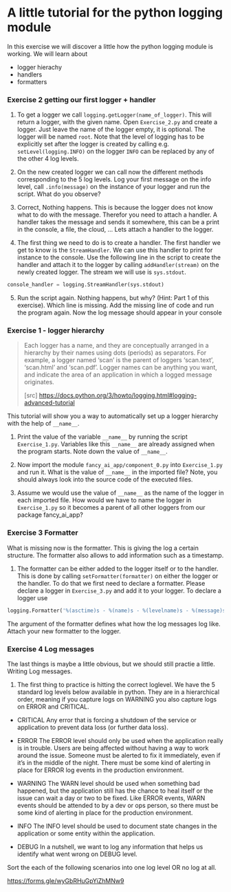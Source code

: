 # A little tutorial for the python logging module

In this exercise we will discover a little how the python logging module is working.
We will learn about 
 - logger hierachy
 - handlers
 - formatters
 


### Exercise 2 getting our first logger + handler

1. To get a logger we call `logging.getLogger(name_of_logger)`. This will return a logger, with the given name. Open `Exercise_2.py` and create a logger. Just leave the name of the logger empty, it is optional. The logger will be named `root`. Note that the level of logging has to be explicitly set after the logger is created by calling e.g. `setLevel(logging.INFO)` on the logger `INFO` can be replaced by any of the other 4 log levels.

2. On the new created logger we can call now the different methods corresponding to the 5 log levels. Log your first message on the info level, call `.info(message)` on the instance of your logger and run the script. What do you observe?

3. Correct, Nothing happens. This is because the logger does not know what to do with the message. Therefor you need to attach a handler. A handler takes the message and sends it somewhere, this can be a print in the console, a file, the cloud, ... Lets attach a handler to the logger. 

4. The first thing we need to do is to create a handler. The first handler we get to know is the `StreamHandler`. We can use this handler to print for instance to the console. Use the following line in the script to create the handler and attach it to the logger by calling `addHandler(stream)` on the newly created logger.
The stream we will use is `sys.stdout`. 
```python
console_handler = logging.StreamHandler(sys.stdout)
```

5. Run the script again. Nothing happens, but why? (Hint: Part 1 of this exercise).
Which line is missing. Add the missing line of code and run the program again. Now the log message should appear in your console


### Exercise 1 - logger hierarchy


> Each logger has a name, and they are conceptually arranged in a hierarchy by their names using dots (periods) as separators. For example, a logger named ‘scan’ is the parent of loggers ‘scan.text’, ‘scan.html’ and ‘scan.pdf’. Logger names can be anything you want, and indicate the area of an application in which a logged message originates.
>
>[src] https://docs.python.org/3/howto/logging.html#logging-advanced-tutorial

This tutorial will show you a way to automatically set up a logger hierarchy with the help of `__name__`.

1. Print the value of the variable `__name__` by running the script `Exercise_1.py`. Variables like this `__name__` are already assigned when the program starts. 
Note down the value of  `__name__`.

2. Now import the module `fancy_ai_app/component_0.py` into `Exercise_1.py` and run it. What is the value of `__name__` in the imported file? Note, you should always look into the source code of the executed files. 

3. Assume we would use the value of `__name__` as the name of the logger in each imported file.  How would we have to name the logger in `Exercise_1.py` so it becomes a parent of all other loggers from our package fancy_ai_app?


### Exercise 3 Formatter

What is missing now is the formatter. This is giving the log a certain structure. The formatter also allows to add information such as a timestamp.

1. The formatter can be either added to the logger itself or to the handler. This is done by calling `setFormatter(formatter)` on either the logger or the handler. To do that we first need to declare a formatter. Please declare a logger in `Exercise_3.py` and add it to your logger. To declare a logger use 
```python
logging.Formatter('%(asctime)s - %(name)s - %(levelname)s - %(message)s')
```
The argument of the formatter defines what how the log messages log like. Attach your new formatter to the logger.

### Exercise 4 Log messages

The last things is maybe a little obvious, but we should still practie a little. Writing Log messages.

1. The first thing to practice is hitting the correct loglevel. We have the 5 standard log levels below available in python. They are in a hierarchical order, meaning if you capture logs on WARNING you also capture logs on ERROR and CRITICAL.

- CRITICAL
Any error that is forcing a shutdown of the service or application to prevent data loss (or further data loss).

- ERROR
The ERROR level should only be used when the application really is in trouble. Users are being affected without having a way to work around the issue. Someone must be alerted to fix it immediately, even if it’s in the middle of the night. There must be some kind of alerting in place for ERROR log events in the production environment.

- WARNING
The WARN level should be used when something bad happened, but the application still has the chance to heal itself or the issue can wait a day or two to be fixed. Like ERROR events, WARN events should be attended to by a dev or ops person, so there must be some kind of alerting in place for the production environment.

- INFO
The INFO level should be used to document state changes in the application or some entity within the application.

- DEBUG
In a nutshell, we want to log any information that helps us identify what went wrong on DEBUG level.

Sort the each of the following scenarios into one log level OR no log at all. 

https://forms.gle/wyGbRHuGpYiZhMNw9

